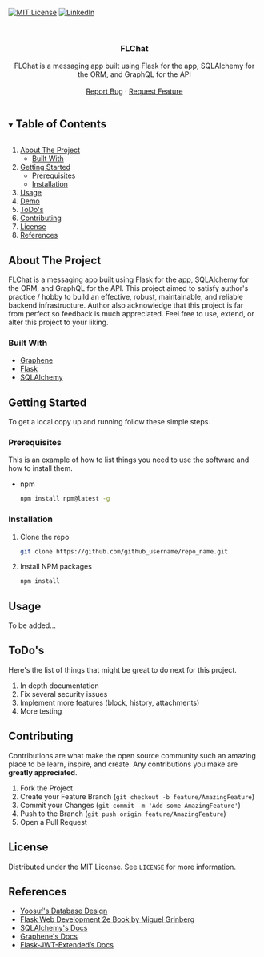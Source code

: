 <!--
*** Thanks for checking out the Best-README-Template. If you have a suggestion
*** that would make this better, please fork the repo and create a pull request
*** or simply open an issue with the tag "enhancement".
*** Thanks again! Now go create something AMAZING! :D
***
***
***
*** To avoid retyping too much info. Do a search and replace for the following:
*** github_username, repo_name, twitter_handle, email, project_title, project_description
-->



<!-- PROJECT SHIELDS -->
<!--
*** I'm using markdown "reference style" links for readability.
*** Reference links are enclosed in brackets [ ] instead of parentheses ( ).
*** See the bottom of this document for the declaration of the reference variables
*** for contributors-url, forks-url, etc. This is an optional, concise syntax you may use.
*** https://www.markdownguide.org/basic-syntax/#reference-style-links
-->
[![MIT License][license-shield]][license-url]
[![LinkedIn][linkedin-shield]][linkedin-url]



<!-- PROJECT LOGO -->
<br />
<p align="center">

  <h3 align="center">FLChat</h3>

  <p align="center">
    FLChat is a messaging app built using Flask for the app, SQLAlchemy for the ORM, and GraphQL for the API
    <br />
    <br />
    <a href="https://github.com/github_username/repo_name/issues">Report Bug</a>
    ·
    <a href="https://github.com/github_username/repo_name/issues">Request Feature</a>
  </p>
</p>



<!-- TABLE OF CONTENTS -->
<details open="open">
  <summary><h2 style="display: inline-block">Table of Contents</h2></summary>
  <ol>
    <li>
      <a href="#about-the-project">About The Project</a>
      <ul>
        <li><a href="#built-with">Built With</a></li>
      </ul>
    </li>
    <li>
      <a href="#getting-started">Getting Started</a>
      <ul>
        <li><a href="#prerequisites">Prerequisites</a></li>
        <li><a href="#installation">Installation</a></li>
      </ul>
    </li>
    <li><a href="#usage">Usage</a></li>
    <li><a href="#Demo">Demo</a></li>
    <li><a href="#ToDo">ToDo's</a></li>
    <li><a href="#contributing">Contributing</a></li>
    <li><a href="#license">License</a></li>
    <li><a href="#references">References</a></li>
  </ol>
</details>



<!-- ABOUT THE PROJECT -->
## About The Project

FLChat is a messaging app built using Flask for the app, SQLAlchemy for the ORM, and GraphQL for the API.
This project aimed to satisfy author's practice / hobby to build an effective, robust, maintainable, and reliable backend infrastructure. 
Author also acknowledge that this project is far from perfect 
so feedback is much appreciated. Feel free to use, extend, or alter this project to your liking.

### Built With

* [Graphene](https://github.com/graphql-python/graphene)
* [Flask](https://github.com/graphql-python/graphene)
* [SQLAlchemy](https://github.com/sqlalchemy/sqlalchemy)



<!-- GETTING STARTED -->
## Getting Started

To get a local copy up and running follow these simple steps.

### Prerequisites

This is an example of how to list things you need to use the software and how to install them.
* npm
  ```sh
  npm install npm@latest -g
  ```

### Installation

1. Clone the repo
   ```sh
   git clone https://github.com/github_username/repo_name.git
   ```
2. Install NPM packages
   ```sh
   npm install
   ```



<!-- USAGE EXAMPLES -->
## Usage

To be added...



<!-- ToDo -->
## ToDo's
Here's the list of things that might be great to do next for this project.

1.  In depth documentation
2.  Fix several security issues
3.  Implement more features (block, history, attachments)
4.  More testing


<!-- CONTRIBUTING -->
## Contributing

Contributions are what make the open source community such an amazing place to be learn, inspire, and create. Any contributions you make are **greatly appreciated**.

1. Fork the Project
2. Create your Feature Branch (`git checkout -b feature/AmazingFeature`)
3. Commit your Changes (`git commit -m 'Add some AmazingFeature'`)
4. Push to the Branch (`git push origin feature/AmazingFeature`)
5. Open a Pull Request



<!-- LICENSE -->
## License

Distributed under the MIT License. See `LICENSE` for more information.



<!-- REFERENCES -->
## References

* [Yoosuf's Database Design](https://github.com/yoosuf/Messenger)
* [Flask Web Development 2e Book by Miguel Grinberg](https://www.oreilly.com/library/view/flask-web-development/9781491991725/)
* [SQLAlchemy's Docs](https://docs.sqlalchemy.org/en/14/)
* [Graphene's Docs](https://docs.graphene-python.org/en/latest/)
* [Flask-JWT-Extended’s Docs](https://flask-jwt-extended.readthedocs.io/en/stable/)




<!-- MARKDOWN LINKS & IMAGES -->
<!-- https://www.markdownguide.org/basic-syntax/#reference-style-links -->
[license-shield]: https://img.shields.io/github/license/othneildrew/Best-README-Template.svg?style=for-the-badge
[license-url]: LICENSE.md
[linkedin-shield]: https://img.shields.io/badge/-LinkedIn-black.svg?style=for-the-badge&logo=linkedin&colorB=555
[linkedin-url]: https://www.linkedin.com/in/deanramadhan/
